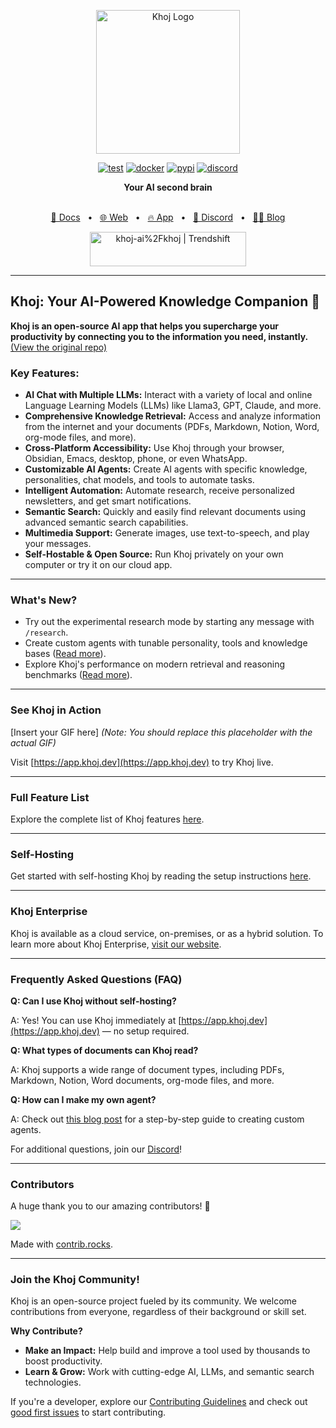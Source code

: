 <p align="center"><img src="https://assets.khoj.dev/khoj-logo-sideways-1200x540.png" width="230" alt="Khoj Logo"></p>

<div align="center">

[![test](https://github.com/khoj-ai/khoj/actions/workflows/test.yml/badge.svg)](https://github.com/khoj-ai/khoj/actions/workflows/test.yml)
[![docker](https://github.com/khoj-ai/khoj/actions/workflows/dockerize.yml/badge.svg)](https://github.com/khoj-ai/khoj/pkgs/container/khoj)
[![pypi](https://github.com/khoj-ai/khoj/actions/workflows/pypi.yml/badge.svg)](https://pypi.org/project/khoj/)
[![discord](https://img.shields.io/discord/1112065956647284756?style=plastic&label=discord)](https://discord.gg/BDgyabRM6e)

</div>

<div align="center">
<b>Your AI second brain</b>
</div>

<br />

<div align="center">

[📑 Docs](https://docs.khoj.dev)
<span>&nbsp;&nbsp;•&nbsp;&nbsp;</span>
[🌐 Web](https://khoj.dev)
<span>&nbsp;&nbsp;•&nbsp;&nbsp;</span>
[🔥 App](https://app.khoj.dev)
<span>&nbsp;&nbsp;•&nbsp;&nbsp;</span>
[💬 Discord](https://discord.gg/BDgyabRM6e)
<span>&nbsp;&nbsp;•&nbsp;&nbsp;</span>
[✍🏽 Blog](https://blog.khoj.dev)

<a href="https://trendshift.io/repositories/10318" target="_blank"><img src="https://trendshift.io/api/badge/repositories/10318" alt="khoj-ai%2Fkhoj | Trendshift" style="width: 250px; height: 55px;" width="250" height="55"/></a>

</div>

---

## Khoj: Your AI-Powered Knowledge Companion 🧠

**Khoj is an open-source AI app that helps you supercharge your productivity by connecting you to the information you need, instantly.** [(View the original repo)](https://github.com/khoj-ai/khoj)

### Key Features:

*   **AI Chat with Multiple LLMs:** Interact with a variety of local and online Language Learning Models (LLMs) like Llama3, GPT, Claude, and more.
*   **Comprehensive Knowledge Retrieval:** Access and analyze information from the internet and your documents (PDFs, Markdown, Notion, Word, org-mode files, and more).
*   **Cross-Platform Accessibility:** Use Khoj through your browser, Obsidian, Emacs, desktop, phone, or even WhatsApp.
*   **Customizable AI Agents:** Create AI agents with specific knowledge, personalities, chat models, and tools to automate tasks.
*   **Intelligent Automation:** Automate research, receive personalized newsletters, and get smart notifications.
*   **Semantic Search:** Quickly and easily find relevant documents using advanced semantic search capabilities.
*   **Multimedia Support:** Generate images, use text-to-speech, and play your messages.
*   **Self-Hostable & Open Source:** Run Khoj privately on your own computer or try it on our cloud app.

---

### What's New?

*   Try out the experimental research mode by starting any message with `/research`.
*   Create custom agents with tunable personality, tools and knowledge bases ([Read more](https://blog.khoj.dev/posts/create-agents-on-khoj/)).
*   Explore Khoj's performance on modern retrieval and reasoning benchmarks ([Read more](https://blog.khoj.dev/posts/evaluate-khoj-quality/)).

---

### See Khoj in Action

[Insert your GIF here]
*(Note: You should replace this placeholder with the actual GIF)*

Visit [https://app.khoj.dev](https://app.khoj.dev) to try Khoj live.

---

### Full Feature List

Explore the complete list of Khoj features [here](https://docs.khoj.dev/category/features).

---

### Self-Hosting

Get started with self-hosting Khoj by reading the setup instructions [here](https://docs.khoj.dev/get-started/setup).

---

### Khoj Enterprise

Khoj is available as a cloud service, on-premises, or as a hybrid solution. To learn more about Khoj Enterprise, [visit our website](https://khoj.dev/teams).

---

### Frequently Asked Questions (FAQ)

**Q: Can I use Khoj without self-hosting?**

A: Yes! You can use Khoj immediately at [https://app.khoj.dev](https://app.khoj.dev) — no setup required.

**Q: What types of documents can Khoj read?**

A: Khoj supports a wide range of document types, including PDFs, Markdown, Notion, Word documents, org-mode files, and more.

**Q: How can I make my own agent?**

A: Check out [this blog post](https://blog.khoj.dev/posts/create-agents-on-khoj/) for a step-by-step guide to creating custom agents.

For additional questions, join our [Discord](https://discord.gg/BDgyabRM6e)!

---

### Contributors

A huge thank you to our amazing contributors! 🎉

<a href="https://github.com/khoj-ai/khoj/graphs/contributors">
  <img src="https://contrib.rocks/image?repo=khoj-ai/khoj" />
</a>

Made with [contrib.rocks](https://contrib.rocks).

---

### Join the Khoj Community!

Khoj is an open-source project fueled by its community. We welcome contributions from everyone, regardless of their background or skill set.

**Why Contribute?**

*   **Make an Impact:** Help build and improve a tool used by thousands to boost productivity.
*   **Learn & Grow:** Work with cutting-edge AI, LLMs, and semantic search technologies.

If you're a developer, explore our [Contributing Guidelines](https://docs.khoj.dev/contributing/development) and check out [good first issues](https://github.com/khoj-ai/khoj/contribute) to start contributing.